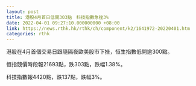 ```yaml
---
layout: post
title: 港股4月首日低開303點　科技指數急挫3%
date: 2022-04-01 09:27:10.000000000 +08:00
link: https://news.rthk.hk/rthk/ch/component/k2/1641972-20220401.htm
categories: rthk
---
```


港股在4月首個交易日跟隨隔夜歐美股市下挫，恒生指數低開逾300點。

恒指競價時段報21693點，跌303點，跌幅1.38%。

科技指數報4420點，跌137點，跌幅3%。

